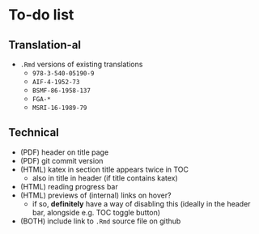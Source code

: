 # To-do list

## Translation-al

- `.Rmd` versions of existing translations
  + `978-3-540-05190-9`
  + `AIF-4-1952-73`
  + `BSMF-86-1958-137`
  + `FGA-*`
  + `MSRI-16-1989-79`


## Technical

- (PDF) header on title page
- (PDF) git commit version
- (HTML) katex in section title appears twice in TOC
  + also in title in header (if title contains katex)
- (HTML) reading progress bar
- (HTML) previews of (internal) links on hover?
  + if so, **definitely** have a way of disabling this (ideally in the header bar, alongside e.g. TOC toggle button)
- (BOTH) include link to `.Rmd` source file on github
